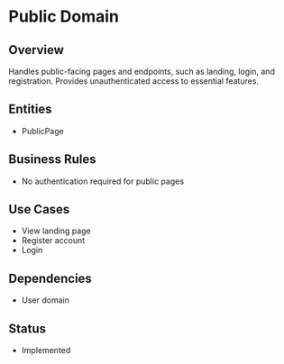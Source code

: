 # Public Domain

## Overview
Handles public-facing pages and endpoints, such as landing, login, and registration. Provides unauthenticated access to essential features.

## Entities
- PublicPage

## Business Rules
- No authentication required for public pages

## Use Cases
- View landing page
- Register account
- Login

## Dependencies
- User domain

## Status
- Implemented
